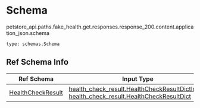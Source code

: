 # Schema
petstore_api.paths.fake_health.get.responses.response_200.content.application_json.schema
```
type: schemas.Schema
```

## Ref Schema Info
Ref Schema | Input Type | Output Type | Description
---------- | ---------- | ----------- | ------------
[HealthCheckResult](health_check_result.md) | [health_check_result.HealthCheckResultDictInput](../../../../../../../components/schema/health_check_result.md#healthcheckresultdictinput), [health_check_result.HealthCheckResultDict](../../../../../../../components/schema/health_check_result.md#healthcheckresultdict) | [health_check_result.HealthCheckResultDict](../../../../../../../components/schema/health_check_result.md#healthcheckresultdict) |
